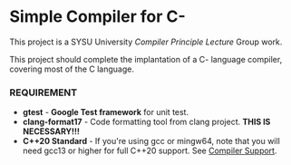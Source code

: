 # Simple Compiler for C-

This project is a SYSU University *Compiler Principle Lecture* Group work.

This project should complete the implantation of a C- language compiler, covering most of the C language.

### REQUIREMENT

- **gtest** - **Google Test framework** for unit test.
- **clang-format17** - Code formatting tool from clang project. **THIS IS NECESSARY!!!**
- **C++20 Standard** - If you're using gcc or mingw64, note that you will need gcc13 or higher for full C++20 support. See [Compiler Support](https://en.cppreference.com/w/cpp/compiler_support/20).